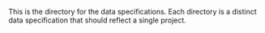 This is the directory for the data specifications. 
Each directory is a distinct data specification that should reflect a single project. 
